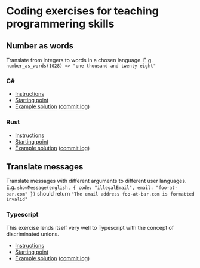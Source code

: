 # Coding exercises for teaching programmering skills


## Number as words

Translate from integers to words in a chosen language. E.g.
`number_as_words(1028) => "one thousand and twenty eight"`

### C#

* [Instructions](https://github.com/jhannes/kata/tree/csharp/number-in-words/description)
* [Starting point](https://github.com/jhannes/kata/tree/csharp/number-in-words/start)
* [Example solution](https://github.com/jhannes/kata/tree/csharp/number-in-words/1) ([commit log](https://github.com/jhannes/kata/commits/csharp/number-in-words/1))

### Rust

* [Instructions](https://github.com/jhannes/kata/tree/rust/number-in-words/description)
* [Starting point](https://github.com/jhannes/kata/tree/rust/number-in-words/start)
* [Example solution](https://github.com/jhannes/kata/tree/rust/number-in-words/2) ([commit log](https://github.com/jhannes/kata/commits/rust/number-in-words/2))

## Translate messages

Translate messages with different arguments to different user languages.
E.g. `showMessage(english, { code: "illegalEmail", email: "foo-at-bar.com" })`
should return `"The email address foo-at-bar.com is formatted invalid"`

### Typescript

This exercise lends itself very well to Typescript with the concept of discriminated unions.

* [Instructions](https://github.com/jhannes/kata/tree/typescript/translate-messages/description)
* [Starting point](https://github.com/jhannes/kata/tree/typescript/translate-messages/start)
* [Example solution](https://github.com/jhannes/kata/tree/typescript/translate-messages/1) ([commit log](https://github.com/jhannes/kata/commits/typescript/translate-messages/1))
